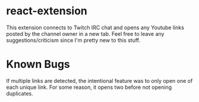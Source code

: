 # react-extension

This extension connects to Twitch IRC chat and opens any Youtube links posted by the channel owner in a new tab.
Feel free to leave any suggestions/criticism since I'm pretty new to this stuff.

# Known Bugs

If multiple links are detected, the intentional feature was to only open one of each unique link. For some reason,
it opens two before not opening duplicates.